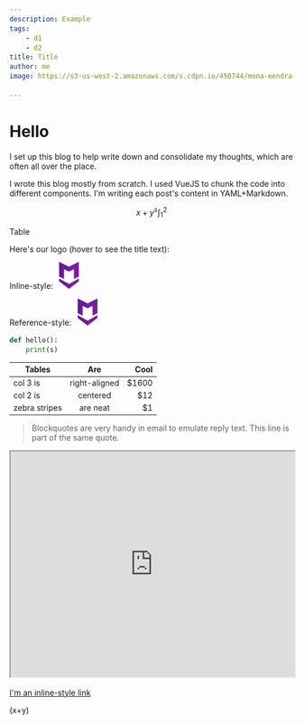 ```yaml
---
description: Example
tags:
    - d1
    - d2
title: Title
author: me
image: https://s3-us-west-2.amazonaws.com/s.cdpn.io/450744/mona-eendra.jpg

---
```


# Hello

I set up this blog to help write down and consolidate my thoughts, which are often all over the place. 

I wrote this blog mostly from scratch. I used VueJS to chunk the code into different components. I'm writing each post's content in YAML+Markdown.

$$ x + y^s \int_{1}^{2}$$

Table

Here's our logo (hover to see the title text):

Inline-style: 
![alt text](https://github.com/adam-p/markdown-here/raw/master/src/common/images/icon48.png "Logo Title Text 1")

Reference-style: 
![alt text][logo]

[logo]: https://github.com/adam-p/markdown-here/raw/master/src/common/images/icon48.png "Logo Title Text 2"
[logo]: https://github.com/adam-p/markdown-here/raw/master/src/common/images/icon48.png "Logo Title Text 2"

```python
def hello():
    print(s)
```

| Tables        | Are           | Cool  |
| ------------- |:-------------:| -----:|
| col 3 is      | right-aligned | $1600 |
| col 2 is      | centered      |   $12 |
| zebra stripes | are neat      |    $1 |

> Blockquotes are very handy in email to emulate reply text.
> This line is part of the same quote.

<iframe src="https://rawgit.com/liltong97/1d5fbba13346bfba0d57733941731bc0/raw/413fd92c0b9e1d8ad82c328a3c12a703f7767fd1/index.html" width="100%" height ="400px" marginwidth="0" marginheight="0" scrolling="no" class="d3_map"></iframe>

[I'm an inline-style link](https://www.google.com)

(x+y)